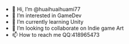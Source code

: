 - 👋 Hi, I’m @huaihuaihuami77
- 👀 I’m interested in GameDev
- 🌱 I’m currently learning Unity
- 💞️ I’m looking to collaborate on Indie game Art
- 📫 How to reach me QQ:418965473

<!---
huaihuaihuami77/huaihuaihuami77 is a ✨ special ✨ repository because its `README.md` (this file) appears on your GitHub profile.
You can click the Preview link to take a look at your changes.
--->
